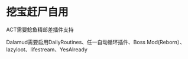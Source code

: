 # 挖宝赶尸自用

ACT需要鲶鱼精邮差插件支持

Dalamud需要启用DailyRoutines、任一自动循环插件、Boss Mod(Reborn）、lazyloot、lifestream、YesAlready
